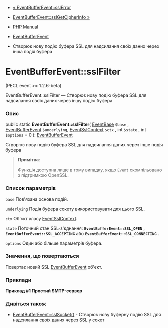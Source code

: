 - [« EventBufferEvent::sslError](eventbufferevent.sslerror.md)
- [EventBufferEvent::sslGetCipherInfo »](eventbufferevent.sslgetcipherinfo.md)

- [PHP Manual](index.md)
- [EventBufferEvent](class.eventbufferevent.md)
- Створює нову подію буфера SSL для надсилання своїх даних через
інша подія буфера

# EventBufferEvent::sslFilter

(PECL event \>= 1.2.6-beta)

EventBufferEvent::sslFilter — Створює нову подію буфера SSL для
надсилання своїх даних через іншу подію буфера

### Опис

public static **EventBufferEvent::sslFilter**(
[EventBase](class.eventbase.md) `$base` ,
[EventBufferEvent](class.eventbufferevent.md) `$underlying`,
[EventSslContext](class.eventsslcontext.md) `$ctx` ,
int `$state` ,
int `$options` = 0
): [EventBufferEvent](class.eventbufferevent.md)

Створює нову подію буфера SSL для надсилання даних через інше
подія буфера

> **Примітка**:
>
> Функція доступна лише в тому випадку, якщо `Event` скомпільовано з
> підтримкою OpenSSL.

### Список параметрів

`base`
Пов'язана основа подій.

`underlying`
Подія буфера сокету використовувати для цього SSL.

`ctx`
Об'єкт класу [EventSslContext](class.eventsslcontext.md).

`state`
Поточний стан SSL-з'єднання: **`EventBufferEvent::SSL_OPEN`** ,
**`EventBufferEvent::SSL_ACCEPTING`** або
**`EventBufferEvent::SSL_CONNECTING`** .

`options`
Один або більше параметрів буфера.

### Значення, що повертаються

Повертає новий SSL [EventBufferEvent](class.eventbufferevent.md)
об'єкт.

### Приклади

**Приклад #1 Простий SMTP-сервер**



### Дивіться також

- [EventBufferEvent::sslSocket()](eventbufferevent.sslsocket.md) -
Створює нову буферну подію SSL для надсилання своїх даних через
SSL у сокет
